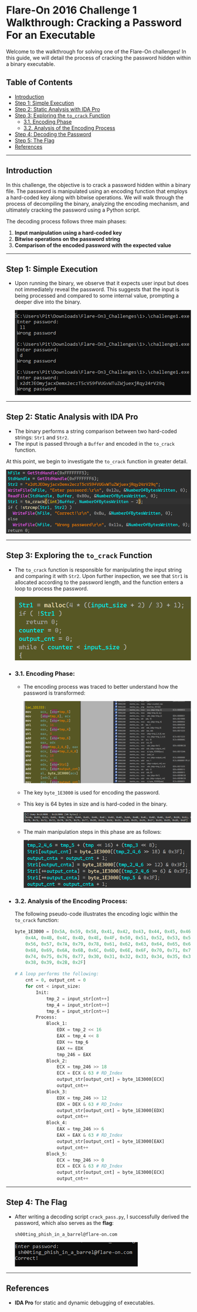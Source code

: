 
# Flare-On 2016 Challenge 1 Walkthrough: Cracking a Password For an Executable

Welcome to the walkthrough for solving one of the Flare-On challenges! In this guide, we will detail the process of cracking the password hidden within a binary executable.

## Table of Contents
- [Introduction](#introduction)
- [Step 1: Simple Execution](#step-1-simple-execution)
- [Step 2: Static Analysis with IDA Pro](#step-2-static-analysis-with-ida-pro)
- [Step 3: Exploring the `to_crack` Function](#step-3-exploring-the-to_crack-function)
    - [3.1. Encoding Phase](#31-encoding-phase)
    - [3.2. Analysis of the Encoding Process](#32-analysis-of-the-encoding-process)
- [Step 4: Decoding the Password](#step-4-decoding-the-password)
- [Step 5: The Flag](#step-5-the-flag)
- [References](#references)

---

## Introduction

In this challenge, the objective is to crack a password hidden within a binary file. The password is manipulated using an encoding function that employs a hard-coded key along with bitwise operations. We will walk through the process of decompiling the binary, analyzing the encoding mechanism, and ultimately cracking the password using a Python script.

The decoding process follows three main phases:

1. **Input manipulation using a hard-coded key**  
2. **Bitwise operations on the password string**  
3. **Comparison of the encoded password with the expected value**

---

## Step 1: Simple Execution

- Upon running the binary, we observe that it expects user input but does not immediately reveal the password. This suggests that the input is being processed and compared to some internal value, prompting a deeper dive into the binary.

    ![Simple Execution](images/1-simple-execution.png)

---

## Step 2: Static Analysis with IDA Pro

- The binary performs a string comparison between two hard-coded strings: `Str1` and `Str2`.
- The input is passed through a `Buffer` and encoded in the `to_crack` function.

At this point, we begin to investigate the `to_crack` function in greater detail.

![Decompiled Main](images/1-decompiled-main.png)

---

## Step 3: Exploring the `to_crack` Function

- The `to_crack` function is responsible for manipulating the input string and comparing it with `Str2`. Upon further inspection, we see that `Str1` is allocated according to the password length, and the function enters a loop to process the password.

    ![Str1 alloc](images/2-decompiled-Str1-length.png)

- ### 3.1. Encoding Phase:
    - The encoding process was traced to better understand how the password is transformed:

        ![Traced block](images/3-traced-block.png)

    - The key `byte_1E3000` is used for encoding the password.
    - This key is 64 bytes in size and is hard-coded in the binary.

        ![Hard-coded](images/3-dumped-key.png)

    - The main manipulation steps in this phase are as follows:

        ![decompiled manipulation](images/2-main-manipulate-block.png)

- ### 3.2. Analysis of the Encoding Process:

    The following pseudo-code illustrates the encoding logic within the `to_crack` function:

    ```python
    byte_1E3000 = [0x5A, 0x59, 0x58, 0x41, 0x42, 0x43, 0x44, 0x45, 0x46, 0x47, 0x48, 0x49,
        0x4A, 0x4B, 0x4C, 0x4D, 0x4E, 0x4F, 0x50, 0x51, 0x52, 0x53, 0x54, 0x55,
        0x56, 0x57, 0x7A, 0x79, 0x78, 0x61, 0x62, 0x63, 0x64, 0x65, 0x66, 0x67,
        0x68, 0x69, 0x6A, 0x6B, 0x6C, 0x6D, 0x6E, 0x6F, 0x70, 0x71, 0x72, 0x73,
        0x74, 0x75, 0x76, 0x77, 0x30, 0x31, 0x32, 0x33, 0x34, 0x35, 0x36, 0x37,
        0x38, 0x39, 0x2B, 0x2F]
    ```
    ```python
    # A loop performs the following:
        cnt = 0, output_cnt = 0
        for cnt < input_size:
            Init:
                tmp_2 = input_str[cnt++]
                tmp_4 = input_str[cnt++]
                tmp_6 = input_str[cnt++]
            Process:
                Block_1:
                    EDX = tmp_2 << 16
                    EAX = tmp_4 << 8
                    EDX += tmp_6
                    EAX += EDX
                    tmp_246 = EAX
                Block_2:
                    ECX = tmp_246 >> 18
                    ECX = ECX & 63 # RD_Index
                    output_str[output_cnt] = byte_1E3000[ECX]
                    output_cnt++
                Block_3:
                    EDX = tmp_246 >> 12
                    EDX = DEX & 63 # RD_Index
                    output_str[output_cnt] = byte_1E3000[EDX]
                    output_cnt++
                Block_4:
                    EAX = tmp_246 >> 6
                    EAX = EAX & 63 # RD_Index
                    output_str[output_cnt] = byte_1E3000[EAX]
                    output_cnt++
                Block_5:
                    ECX = tmp_246 >> 0
                    ECX = ECX & 63 # RD_Index
                    output_str[output_cnt] = byte_1E3000[ECX]
                    output_cnt++
    ```

---

## Step 4: The Flag

- After writing a decoding script `crack_pass.py`, I successfully derived the password, which also serves as the **flag**:

    ```
    sh00ting_phish_in_a_barrel@flare-on.com
    ```

    ![Correct pass](images/4-correct-pass.png)

---

## References

- **IDA Pro** for static and dynamic debugging of executables.
